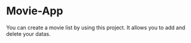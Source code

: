# Movie-App
You can create a movie list by using this project. It allows you to add and delete your datas.
